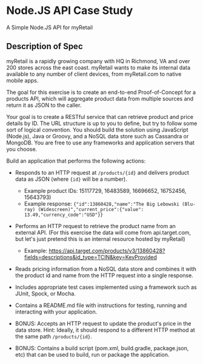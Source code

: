 # Node.JS API Case Study

A Simple Node.JS API for myRetail

## Description of Spec

myRetail is a rapidly growing company with HQ in Richmond, VA and over 200 stores across the east coast. myRetail wants to make its internal data available to any number of client devices, from myRetail.com to native mobile apps.

The goal for this exercise is to create an end-to-end Proof-of-Concept for a products API, which will aggregate product data from multiple sources and return it as JSON to the caller.

Your goal is to create a RESTful service that can retrieve product and price details by ID. The URL structure is up to you to define, but try to follow some sort of logical convention.  You should build the solution using JavaScript (Node.js), Java or Groovy, and a NoSQL data store such as Cassandra or MongoDB.  You are free to use any frameworks and application servers that you choose.

Build an application that performs the following actions:

* Responds to an HTTP request at ```/products/{id}``` and delivers product data as JSON (where ```{id}``` will be a number).
  * Example product IDs: 15117729, 16483589, 16696652, 16752456, 15643793)
  * Example response: ```{"id":13860428,"name":"The Big Lebowski (Blu-ray) (Widescreen)","current_price":{"value": 13.49,"currency_code":"USD"}}```

* Performs an HTTP request to retrieve the product name from an external API. (For this exercise the data will come from api.target.com, but let's just pretend this is an internal resource hosted by myRetail)
  * Example: https://api.target.com/products/v3/13860428?fields=descriptions&id_type=TCIN&key=KeyProvided
* Reads pricing information from a NoSQL data store and combines it with the product id and name from the HTTP request into a single response.
* Includes appropriate test cases implemented using a framework such as JUnit, Spock, or Mocha.
* Contains a README.md file with instructions for testing, running and interacting with your application.
* BONUS: Accepts an HTTP request to update the product's price in the data store. Hint: Ideally, it should respond to a different HTTP method at the same path ```/products/{id}```.
* BONUS: Contains a build script (pom.xml, build.gradle, package.json, etc) that can be used to build, run or package the application.

